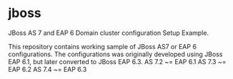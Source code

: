 # jboss
JBoss AS 7 and EAP 6 Domain cluster configuration Setup Example.

This repository contains working sample of JBoss AS7 or EAP 6 configurations.
The configurations was originally developed using JBoss EAP 6.1, but later converted to JBoss EAP 6.3.
AS 7.2 ~= EAP 6.1
AS 7.3 ~= EAP 6.2
AS 7.4 ~= EAP 6.3

